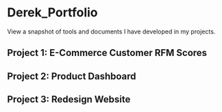 # Derek_Portfolio
View a snapshot of tools and documents I have developed in my projects. 


## Project 1: E-Commerce Customer RFM Scores




## Project 2: Product Dashboard





## Project 3: Redesign Website
